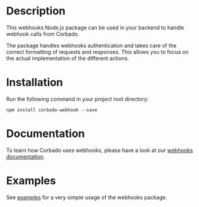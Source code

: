 # Description

This webhooks Node.js package can be used in your backend to handle webhook calls from Corbado.

The package handles webhooks authentication and takes care of the correct formatting of requests and responses. This allows you to focus on the actual implementation of the different actions.

# Installation
Run the following command in your project root directory:

```
npm install corbado-webhook --save
```

# Documentation
To learn how Corbado uses webhooks, please have a look at our [webhooks documentation](https://docs.corbado.com/helpful-guides/webhooks).

# Examples
See [examples](examples/app.js) for a very simple usage of the webhooks package.
